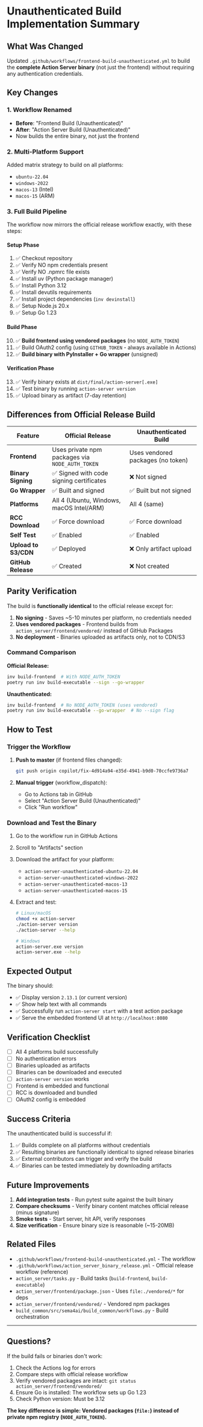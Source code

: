 # Unauthenticated Build Implementation Summary

## What Was Changed

Updated `.github/workflows/frontend-build-unauthenticated.yml` to build the **complete Action Server binary** (not just the frontend) without requiring any authentication credentials.

## Key Changes

### 1. **Workflow Renamed**
- **Before**: "Frontend Build (Unauthenticated)"
- **After**: "Action Server Build (Unauthenticated)"
- Now builds the entire binary, not just the frontend

### 2. **Multi-Platform Support**
Added matrix strategy to build on all platforms:
- `ubuntu-22.04`
- `windows-2022`
- `macos-13` (Intel)
- `macos-15` (ARM)

### 3. **Full Build Pipeline**
The workflow now mirrors the official release workflow exactly, with these steps:

#### Setup Phase
1. ✅ Checkout repository
2. ✅ Verify NO npm credentials present
3. ✅ Verify NO .npmrc file exists
4. ✅ Install uv (Python package manager)
5. ✅ Install Python 3.12
6. ✅ Install devutils requirements
7. ✅ Install project dependencies (`inv devinstall`)
8. ✅ Setup Node.js 20.x
9. ✅ Setup Go 1.23

#### Build Phase
10. ✅ **Build frontend using vendored packages** (no `NODE_AUTH_TOKEN`)
11. ✅ Build OAuth2 config (using `GITHUB_TOKEN` - always available in Actions)
12. ✅ **Build binary with PyInstaller + Go wrapper** (unsigned)

#### Verification Phase
13. ✅ Verify binary exists at `dist/final/action-server[.exe]`
14. ✅ Test binary by running `action-server version`
15. ✅ Upload binary as artifact (7-day retention)

## Differences from Official Release Build

| Feature | Official Release | Unauthenticated Build |
|---------|-----------------|----------------------|
| **Frontend** | Uses private npm packages via `NODE_AUTH_TOKEN` | Uses vendored packages (no token) |
| **Binary Signing** | ✅ Signed with code signing certificates | ❌ Not signed |
| **Go Wrapper** | ✅ Built and signed | ✅ Built but not signed |
| **Platforms** | All 4 (Ubuntu, Windows, macOS Intel/ARM) | All 4 (same) |
| **RCC Download** | ✅ Force download | ✅ Force download |
| **Self Test** | ✅ Enabled | ✅ Enabled |
| **Upload to S3/CDN** | ✅ Deployed | ❌ Only artifact upload |
| **GitHub Release** | ✅ Created | ❌ Not created |

## Parity Verification

The build is **functionally identical** to the official release except for:

1. **No signing** - Saves ~5-10 minutes per platform, no credentials needed
2. **Uses vendored packages** - Frontend builds from `action_server/frontend/vendored/` instead of GitHub Packages
3. **No deployment** - Binaries uploaded as artifacts only, not to CDN/S3

### Command Comparison

**Official Release:**
```bash
inv build-frontend  # With NODE_AUTH_TOKEN
poetry run inv build-executable --sign --go-wrapper
```

**Unauthenticated:**
```bash
inv build-frontend  # No NODE_AUTH_TOKEN (uses vendored)
poetry run inv build-executable --go-wrapper  # No --sign flag
```

## How to Test

### Trigger the Workflow

1. **Push to master** (if frontend files changed):
   ```bash
   git push origin copilot/fix-4d914a94-e35d-4941-b9d0-70ccfe9736a7
   ```

2. **Manual trigger** (workflow_dispatch):
   - Go to Actions tab in GitHub
   - Select "Action Server Build (Unauthenticated)"
   - Click "Run workflow"

### Download and Test the Binary

1. Go to the workflow run in GitHub Actions
2. Scroll to "Artifacts" section
3. Download the artifact for your platform:
   - `action-server-unauthenticated-ubuntu-22.04`
   - `action-server-unauthenticated-windows-2022`
   - `action-server-unauthenticated-macos-13`
   - `action-server-unauthenticated-macos-15`

4. Extract and test:
   ```bash
   # Linux/macOS
   chmod +x action-server
   ./action-server version
   ./action-server --help
   
   # Windows
   action-server.exe version
   action-server.exe --help
   ```

## Expected Output

The binary should:
- ✅ Display version `2.13.1` (or current version)
- ✅ Show help text with all commands
- ✅ Successfully run `action-server start` with a test action package
- ✅ Serve the embedded frontend UI at `http://localhost:8080`

## Verification Checklist

- [ ] All 4 platforms build successfully
- [ ] No authentication errors
- [ ] Binaries uploaded as artifacts
- [ ] Binaries can be downloaded and executed
- [ ] `action-server version` works
- [ ] Frontend is embedded and functional
- [ ] RCC is downloaded and bundled
- [ ] OAuth2 config is embedded

## Success Criteria

The unauthenticated build is successful if:

1. ✅ Builds complete on all platforms without credentials
2. ✅ Resulting binaries are functionally identical to signed release binaries
3. ✅ External contributors can trigger and verify the build
4. ✅ Binaries can be tested immediately by downloading artifacts

## Future Improvements

1. **Add integration tests** - Run pytest suite against the built binary
2. **Compare checksums** - Verify binary content matches official release (minus signature)
3. **Smoke tests** - Start server, hit API, verify responses
4. **Size verification** - Ensure binary size is reasonable (~15-20MB)

## Related Files

- `.github/workflows/frontend-build-unauthenticated.yml` - The workflow
- `.github/workflows/action_server_binary_release.yml` - Official release workflow (reference)
- `action_server/tasks.py` - Build tasks (`build-frontend`, `build-executable`)
- `action_server/frontend/package.json` - Uses `file:./vendored/*` for deps
- `action_server/frontend/vendored/` - Vendored npm packages
- `build_common/src/sema4ai/build_common/workflows.py` - Build orchestration

---

## Questions?

If the build fails or binaries don't work:

1. Check the Actions log for errors
2. Compare steps with official release workflow
3. Verify vendored packages are intact: `git status action_server/frontend/vendored/`
4. Ensure Go is installed: The workflow sets up Go 1.23
5. Check Python version: Must be 3.12

**The key difference is simple: Vendored packages (`file:`) instead of private npm registry (`NODE_AUTH_TOKEN`).**

